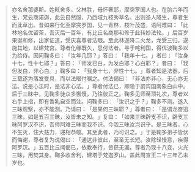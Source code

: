 
> 亦名舍那婆斯。姓毗舍多，父林胜，母怀奢耶，摩突罗国人也。在胎六年而生，梵云商诺迦，此云自然服，乃西域九枝秀草名。出则圣人降生，尊者生而此草出。昔如来行化至摩突罗国，见一青林，枝叶茂盛，语阿难曰：​「此林地名优留茶，吾灭后一百年，有比丘名商那和修于此转妙法轮。​」后百岁果诞和修，出家证道，受庆喜尊者法眼。至此林遂降二火龙，龙受三归，遂施其地，以建梵宫。尊者化缘既久，思付法者。寻于咤利国，得优波鞠多以为给侍。因问鞠多曰：​「汝年几耶？​」答曰：​「我年十七。​」者曰：​「汝身十七，性十七耶？​」答曰：​「师发已白，为发白耶？心白耶？​」者曰：​「我但发白，非心白。​」鞠多曰：​「我身十七，非性十七。​」尊者知是法器。后三载遂为落发受具，而以法眼付嘱之。付法偈曰：​「非法亦非心，无心亦无法。说是心法时，是法非心法。​」尊者付法已，即隐于罽宾国南象白山中。后于三昧中，见鞠多徒众多懈慢，乃往彼正之。鞠多见师至顶礼次，尊者以右手上指，即有香乳自空而注。问鞠多曰：​「汝识之乎？​」鞠多不测。遂入三昧观察，亦不能测。乃请曰：​「是果何三昧耶？​」尊者曰：​「是谓龙奋迅三昧，如是五百三昧，汝皆未之知。​」复曰：​「如来三昧辟支不识，辟支三昧阿罗汉不识，吾师阿难三昧而我不识。今我三昧汝岂识乎。是三昧者，心不生灭，住大慈力，递相恭敬。其至此者，乃可识之。​」于是鞠多弟子皆伏而悔谢，尊者复为说偈曰：​「通达非彼此，至圣无长短。汝除轻慢意，疾得阿罗汉。​」五百比丘闻偈已，依教奉行，皆获无漏。尊者乃现十八变，火光三昧，用焚其身。鞠多收舍利，建塔于梵迦罗山。盖此周宣王二十三年乙未岁也。

